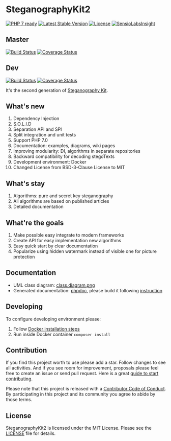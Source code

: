 SteganographyKit2
=================

[![PHP 7 ready](http://php7ready.timesplinter.ch/picamator/SteganographyKit2/dev/badge.svg)](https://travis-ci.org/picamator/SteganographyKit2)
[![Latest Stable Version](https://poser.pugx.org/picamator/steganographykit2/v/stable.svg)](https://packagist.org/packages/picamator/steganographykit2)
[![License](https://poser.pugx.org/picamator/steganographykit2/license.svg)](https://packagist.org/packages/picamator/steganographykit2)
[![SensioLabsInsight](https://insight.sensiolabs.com/projects/9325b5d8-dd55-42a8-9d38-ef5f745ad3e8/mini.png)](https://insight.sensiolabs.com/projects/9325b5d8-dd55-42a8-9d38-ef5f745ad3e8)

Master
------
[![Build Status](https://travis-ci.org/picamator/SteganographyKit2.svg?branch=master)](https://travis-ci.org/picamator/SteganographyKit2)
[![Coverage Status](https://coveralls.io/repos/github/picamator/SteganographyKit2/badge.svg?branch=master)](https://coveralls.io/github/picamator/SteganographyKit2?branch=master)

Dev
---
[![Build Status](https://travis-ci.org/picamator/SteganographyKit2.svg?branch=dev)](https://travis-ci.org/picamator/SteganographyKit2)
[![Coverage Status](https://coveralls.io/repos/github/picamator/SteganographyKit2/badge.svg?branch=dev)](https://coveralls.io/github/picamator/SteganographyKit2?branch=dev)

It's the second generation of [Steganography Kit](https://github.com/picamator/SteganographyKit).

What's new
----------
1. Dependency Injection
2. S.O.L.I.D
3. Separation API and SPI
4. Split integration and unit tests
5. Support PHP 7.0
6. Documentation: examples, diagrams, wiki pages
7. Improving modularity: DI, algorithms in separate repositories
8. Backward compatibility for decoding stegoTexts
9. Development environment: Docker
10. Changed License from BSD-3-Clause License to MIT

What's stay
-----------
1. Algorithms: pure and secret key steganography
2. All algorithms are based on published articles
3. Detailed documentation

What're the goals
------------------
1. Make possible easy integrate to modern frameworks
2. Create API for easy implementation new algorithms
3. Easy quick start by clear documentation
4. Popularize using hidden watermark instead of visible one for picture protection

Documentation
-------------
* UML class diagram: [class.diagram.png](doc/uml/class.diagram.png)
* Generated documentation: [phpdoc](doc/phpdoc), please build it following [instruction](dev/phpdoc)

Developing
----------
To configure developing environment please:

1. Follow [Docker installation steps](dev/docker/README.md)
2. Run inside Docker container `composer install`

Contribution
------------
If you find this project worth to use please add a star. Follow changes to see all activities.
And if you see room for improvement, proposals please feel free to create an issue or send pull request.
Here is a great [guide to start contributing](https://guides.github.com/activities/contributing-to-open-source/).

Please note that this project is released with a [Contributor Code of Conduct](http://contributor-covenant.org/version/1/4/).
By participating in this project and its community you agree to abide by those terms.

License
-------
SteganographyKit2 is licensed under the MIT License. Please see the [LICENSE](LICENSE.txt) file for details.
